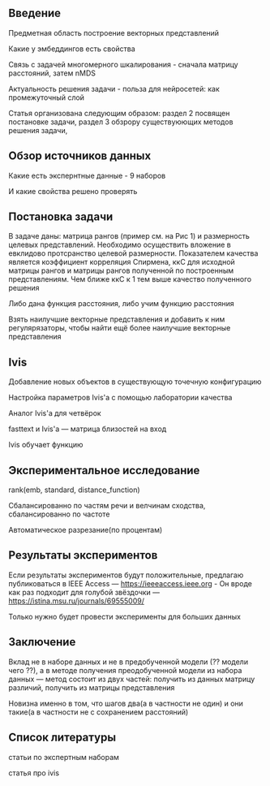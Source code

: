 ## Введение

Предметная область построение векторных представлений

Какие у эмбеддингов есть свойства

Связь с задачей многомерного шкалирования - сначала матрицу расстояний, затем nMDS

Актуальность решения задачи - польза для нейросетей: как промежуточный слой

Статья организована следующим образом: раздел 2 посвящен постановке задачи, раздел 3 обзрору существуюющих методов решения задачи, 

## Обзор источников данных

Какие есть экспернтные данные - 9 наборов

И какие свойства решено проверять


## Постановка задачи

В задаче даны: матрица рангов (пример см. на Рис 1) и размерность целевых представлений. Необходимо осуществить вложение в евклидово протсранство целевой размерности. Показателем качества является коэффициент корреляция Спирмена, ккС для исходной матрицы рангов и матрицы рангов полученной по построенным представлениям. Чем ближе ккС к 1 тем выше качество полученного решения

Либо дана функция расстояния, либо учим функцию расстояния

Взять наилучшие векторные представления и добавить к ним регулярязаторы, чтобы найти ещё более наилучшие векторные представления

## Ivis 

Добавление новых объектов в существующую точечную конфигурацию

Настройка параметров Ivis'а с помощью лаборатории качества

Аналог Ivis'а для четвёрок

fasttext и Ivis'а — матрица близостей на вход

Ivis обучает функцию

## Экспериментальное исследование

rank(emb, standard, distance_function)

Сбалансированно по частям речи и велчинам сходства, сбалансированно по частоте

Автоматическое разрезание(по процентам)

## Результаты экспериментов

Если результаты экспериментов будут положительные, предлагаю публиковаться в IEEE Access — https://ieeeaccess.ieee.org - Он вроде как раз подходит для голубой звёздочки — https://istina.msu.ru/journals/69555009/

Только нужно будет провести эксперименты для больших данных


## Заключение

Вклад не в наборе данных и не в предобученной модели (?? модели чего ??), а в методе получения преодобученной модели из набора данных — метод состоит из двух частей: получить из данных матрицу различий, получить из матрицы представления
 
Новизна именно в том, что шагов два(а в частности не один) и они такие(а в частности не с сохранением расстояний)

## Список литературы

статьи по экспертным наборам

статья про ivis
